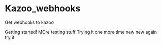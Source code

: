 # Kazoo_webhooks
Get webhooks to kazoo

Getting started!
MOre testing stuff
Trying it one more time
new new
again try it
